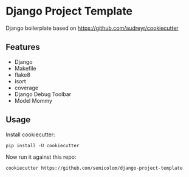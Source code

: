 # Django Project Template

Django boilerplate based on https://github.com/audreyr/cookiecutter

## Features
- Django
- Makefile
- flake8
- isort
- coverage
- Django Debug Toolbar
- Model Mommy

## Usage
Install cookiecutter:
```
pip install -U cookiecutter
```

Now run it against this repo:
```
cookiecutter https://github.com/semicolom/django-project-template
```
